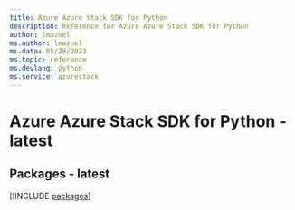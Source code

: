 ```yaml
---
title: Azure Azure Stack SDK for Python
description: Reference for Azure Azure Stack SDK for Python
author: lmazuel
ms.author: lmazuel
ms.data: 05/29/2023
ms.topic: reference
ms.devlang: python
ms.service: azurestack
---
```

# Azure Azure Stack SDK for Python - latest
## Packages - latest
[!INCLUDE [packages](azure-stack-index.md)]